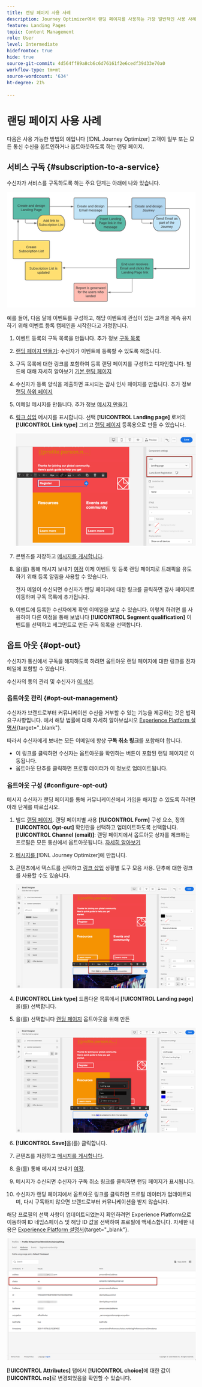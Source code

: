```yaml
---
title: 랜딩 페이지 사용 사례
description: Journey Optimizer에서 랜딩 페이지를 사용하는 가장 일반적인 사용 사례를 알아봅니다
feature: Landing Pages
topic: Content Management
role: User
level: Intermediate
hidefromtoc: true
hide: true
source-git-commit: 4d564ff89a8cb6c6d76161f2e6cedf39d33e70a0
workflow-type: tm+mt
source-wordcount: '634'
ht-degree: 21%

---
```


# 랜딩 페이지 사용 사례

다음은 사용 가능한 방법의 예입니다 [!DNL Journey Optimizer] 고객이 일부 또는 모든 통신 수신을 옵트인하거나 옵트아웃하도록 하는 랜딩 페이지.

<!--The main use cases are:
* Subscription to a service
* Opt-in
* Opt-out-->

## 서비스 구독 {#subscription-to-a-service}

수신자가 서비스를 구독하도록 하는 주요 단계는 아래에 나와 있습니다.

![](../assets/lp_subscription-uc.png)

예를 들어, 다음 달에 이벤트를 구성하고, 해당 이벤트에 관심이 있는 고객을 계속 유지하기 위해 이벤트 등록 캠페인을 시작한다고 가정합니다.

1. 이벤트 등록의 구독 목록을 만듭니다. 추가 정보 [구독 목록](subscription-list.md)

1. [랜딩 페이지 만들기](create-lp.md): 수신자가 이벤트에 등록할 수 있도록 해줍니다.

1. 구독 목록에 대한 링크를 포함하여 등록 랜딩 페이지를 구성하고 디자인합니다. 빌드에 대해 자세히 알아보기 [기본 랜딩 페이지](create-lp.md#configure-primary-page)

1. 수신자가 등록 양식을 제출하면 표시되는 감사 인사 페이지를 만듭니다. 추가 정보 [랜딩 하위 페이지](create-lp.md#configure-subpages)

1. 이메일 메시지를 만듭니다. 추가 정보 [메시지 만들기](../create-message.md)

1. [링크 삽입](../message-tracking.md#insert-links) 메시지를 표시합니다. 선택 **[!UICONTROL Landing page]** 로서의 **[!UICONTROL Link type]** 그리고 [랜딩 페이지](create-lp.md#configure-primary-page) 등록용으로 만들 수 있습니다.

   ![](../assets/lp_subscription-uc-link.png)

1. 콘텐츠를 저장하고 [메시지를 게시합니다](../publish-manage-message.md).

1. 을(를) 통해 메시지 보내기 [여정](../building-journeys/journey.md) 이제 이벤트 및 등록 랜딩 페이지로 트래픽을 유도하기 위해 등록 알림을 사용할 수 있습니다.

   전자 메일이 수신되면 수신자가 랜딩 페이지에 대한 링크를 클릭하면 감사 페이지로 이동하며 구독 목록에 추가됩니다.

1. 이벤트에 등록한 수신자에게 확인 이메일을 보낼 수 있습니다. 이렇게 하려면 를 사용하여 다른 여정을 통해 보냅니다 **[!UICONTROL Segment qualification]** 이벤트를 선택하고 세그먼트로 만든 구독 목록을 선택합니다.

<!--The event registration's subscription list tracks the profiles who registered and you can send them targeted event updates.-->

## 옵트 아웃 {#opt-out}

수신자가 통신에서 구독을 해지하도록 하려면 옵트아웃 랜딩 페이지에 대한 링크를 전자 메일에 포함할 수 있습니다.

수신자의 동의 관리 및 수신자가 [이 섹션](../consent.md).

### 옵트아웃 관리 {#opt-out-management}

수신자가 브랜드로부터 커뮤니케이션 수신을 거부할 수 있는 기능을 제공하는 것은 법적 요구사항입니다. 에서 해당 법률에 대해 자세히 알아보십시오 [Experience Platform 설명서](https://experienceleague.adobe.com/docs/experience-platform/privacy/regulations/overview.html#regulations){target=&quot;_blank&quot;}.

따라서 수신자에게 보내는 모든 이메일에 항상 **구독 취소 링크**&#x200B;를 포함해야 합니다.

* 이 링크를 클릭하면 수신자는 옵트아웃을 확인하는 버튼이 포함된 랜딩 페이지로 이동됩니다.
* 옵트아웃 단추를 클릭하면 프로필 데이터가 이 정보로 업데이트됩니다.

### 옵트아웃 구성 {#configure-opt-out}

메시지 수신자가 랜딩 페이지를 통해 커뮤니케이션에서 가입을 해지할 수 있도록 하려면 아래 단계를 따르십시오.

1. 빌드 [랜딩 페이지](create-lp.md). 랜딩 페이지별 사용 **[!UICONTROL Form]** 구성 요소, 정의 **[!UICONTROL Opt-out]** 확인란을 선택하고 업데이트하도록 선택합니다. **[!UICONTROL Channel (email)]**: 랜딩 페이지에서 옵트아웃 상자를 체크하는 프로필은 모든 통신에서 옵트아웃됩니다. [자세히 알아보기](design-lp.md)

   <!--You can also build your own landing page and host it on the third-party system of your choice. To keep?-->

1. [메시지를 ](../create-message.md)[!DNL Journey Optimizer]에 만듭니다.

1. 콘텐츠에서 텍스트를 선택하고 [링크 삽입](../message-tracking.md#insert-links) 상황별 도구 모음 사용. 단추에 대한 링크를 사용할 수도 있습니다.

   ![](../assets/lp_opt-out-insert-link.png)

1. **[!UICONTROL Link type]** 드롭다운 목록에서 **[!UICONTROL Landing page]**&#x200B;을(를) 선택합니다.

1. 을(를) 선택합니다 [랜딩 페이지](create-lp.md#configure-primary-page) 옵트아웃을 위해 만든

   ![](../assets/lp_opt-out-landing-page.png)

1. **[!UICONTROL Save]**&#x200B;을(를) 클릭합니다.

1. 콘텐츠를 저장하고 [메시지를 게시합니다](../publish-manage-message.md).

1. 을(를) 통해 메시지 보내기 [여정](../building-journeys/journey.md).

1. 메시지가 수신되면 수신자가 구독 취소 링크를 클릭하면 랜딩 페이지가 표시됩니다.

   <!--![](../assets/lp_opt-out-lp-example.png)-->

1. 수신자가 랜딩 페이지에서 옵트아웃 링크를 클릭하면 프로필 데이터가 업데이트되며, 다시 구독하지 않으면 브랜드로부터 커뮤니케이션을 받지 않습니다.

   <!--The opted-out recipient is then redirected to a confirmation message screen indicating that opting out was successful.-->

   <!--![](../assets/lp_opt-out-confirmation-example.png)-->

해당 프로필의 선택 사항이 업데이트되었는지 확인하려면 Experience Platform으로 이동하여 ID 네임스페이스 및 해당 ID 값을 선택하여 프로필에 액세스합니다. 자세한 내용은 [Experience Platform 설명서](https://experienceleague.adobe.com/docs/experience-platform/profile/ui/user-guide.html#getting-started){target=&quot;_blank&quot;}.

![](../assets/lp_opt-out-profile-choice.png)

**[!UICONTROL Attributes]** 탭에서 **[!UICONTROL choice]**&#x200B;에 대한 값이 **[!UICONTROL no]**&#x200B;로 변경되었음을 확인할 수 있습니다.

<!--

### Other ways to opt out

You can also enable your recipients to unsubscribe whithout using landing pages.

* **One-click opt-out**

    You can add a one-click opt-out link into your email content. This will enable your recipients to quickly unsubscribe from your communications, without being redirected to a landing page where they need to confirm opting out. [Learn more](../message-tracking.md#one-click-opt-out-link)

* **Unsubscribe link in header**

    If the recipients' email client supports displaying an unsubscribe link in the email header, emails sent with [!DNL Journey Optimizer] automatically include this link. [Learn more](../consent.md#unsubscribe-email)
-->